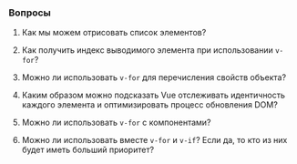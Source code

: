 ### Вопросы

1. Как мы можем отрисовать список элементов?

2. Как получить индекс выводимого элемента при использовании `v-for`?

3. Можно ли использовать `v-for` для перечисления свойств объекта?

4. Каким образом можно подсказать Vue отслеживать идентичность каждого элемента и оптимизировать процесс обновления DOM?

5. Можно ли использовать `v-for` с компонентами?

6. Можно ли использовать вместе `v-for` и `v-if`? Если да, то кто из них будет иметь больший приоритет?


